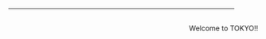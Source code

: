   <script>
    $(document).ready(function() {
      $("body").addClass("animated fadeOut")
      $("#h1").css("color", "red");
    });   
  </script>
<html>
  <body background="http://itinerary.colatour.com.tw/COLA_AppFiles/A03A_Tour/PictureObj/00012439.JPG";background-size="cover">
  <hr size="5" align="center" noshade width="90%" color="0000ff">
  <marquee behavior="alternate">Welcome to TOKYO!!</marquee>
  
</html>
